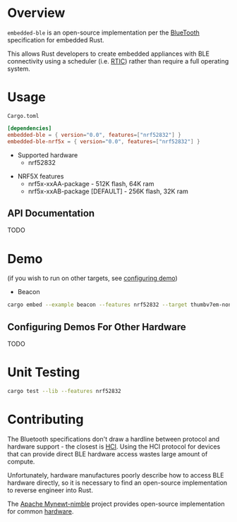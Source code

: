 Overview
================================================================================
`embedded-ble` is an open-source implementation per the
[BlueTooth](https://www.bluetooth.com/specifications/specs/) specification for 
embedded Rust.

This allows Rust developers to create embedded appliances with BLE connectivity
using a scheduler (i.e. [RTIC](http://rtic.rs)) rather than require a full
operating system.


Usage
================================================================================
`Cargo.toml`
```toml
[dependencies]
embedded-ble = { version="0.0", features=["nrf52832"] }
embedded-ble-nrf5x = { version="0.0", features=["nrf52832"] }
```
* Supported hardware 
    * nrf52832
<!-- TODO 
    * nrf51
    * nrf52805
    * nrf52810
    * nrf52811
    * nrf52833
    * nrf52840
-->
* NRF5X features
    * nrf5x-xxAA-package - 512K flash, 64K ram
    * nrf5x-xxAB-package [DEFAULT] - 256K flash, 32K ram

API Documentation
--------------------------------------------------------------------------------
TODO <!-- TODO generate rust docs -->

Demo
================================================================================
(if you wish to run on other targets, see [configuring demo](#demo_config))

* Beacon
```sh
cargo embed --example beacon --features nrf52832 --target thumbv7em-none-eabihf
```
<!-- TODO
* GATT
```sh
cargo embed --example beacon --features nrf52832 --target thumbv7em-none-eabihf
```
-->

<a id="demo_config">Configuring Demos For Other Hardware</a>
--------------------------------------------------------------------------------
TODO

Unit Testing
================================================================================
```sh
cargo test --lib --features nrf52832
```

Contributing
================================================================================
The Bluetooth specifications don't draw a hardline between protocol and hardware
support - the closest is [HCI](https://software-dl.ti.com/lprf/simplelink_cc2640r2_latest/docs/blestack/ble_user_guide/html/ble-stack-3.x/hci.html).
Using the HCI protocol for devices that can provide direct BLE hardware access
wastes large amount of compute.

Unfortunately, hardware manufactures poorly describe how to access BLE hardware
directly, so it is necessary to find an open-source implementation to reverse
engineer into Rust.

The [Apache Mynewt-nimble](https://github.com/apache/mynewt-nimble) project
provides open-source implementation for common [hardware](https://github.com/apache/mynewt-core#overview).




